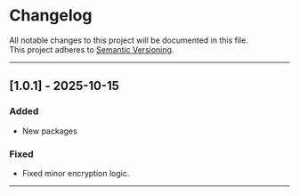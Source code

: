 # Changelog

All notable changes to this project will be documented in this file.  
This project adheres to [Semantic Versioning](https://semver.org/).

---

## [1.0.1] - 2025-10-15
### Added
- New packages

### Fixed
- Fixed minor encryption logic.

---

